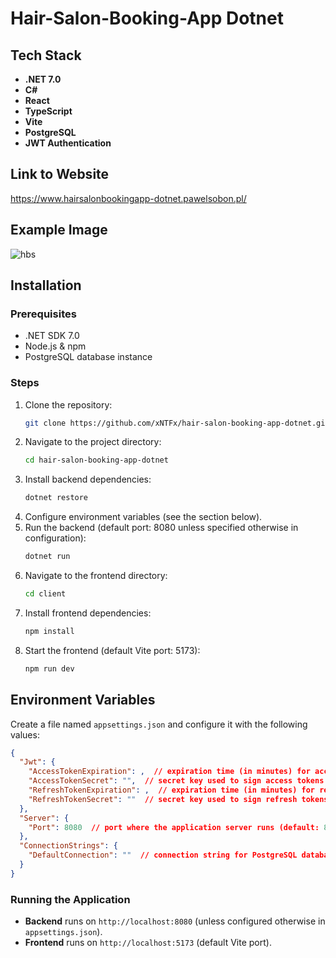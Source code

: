 # Hair-Salon-Booking-App Dotnet

## Tech Stack

- **.NET 7.0**
- **C#**
- **React**
- **TypeScript**
- **Vite**
- **PostgreSQL**
- **JWT Authentication**

## Link to Website

https://www.hairsalonbookingapp-dotnet.pawelsobon.pl/

## Example Image

![hbs](https://github.com/user-attachments/assets/c4403f19-24e1-4598-be45-a47903736ec9)

## Installation

### Prerequisites

- .NET SDK 7.0
- Node.js & npm
- PostgreSQL database instance

### Steps

1. Clone the repository:
   ```sh
   git clone https://github.com/xNTFx/hair-salon-booking-app-dotnet.git
   ```
2. Navigate to the project directory:
   ```sh
   cd hair-salon-booking-app-dotnet
   ```
3. Install backend dependencies:
   ```sh
   dotnet restore
   ```
4. Configure environment variables (see the section below).
5. Run the backend (default port: 8080 unless specified otherwise in configuration):
   ```sh
   dotnet run
   ```
6. Navigate to the frontend directory:
   ```sh
   cd client
   ```
7. Install frontend dependencies:
   ```sh
   npm install
   ```
8. Start the frontend (default Vite port: 5173):
   ```sh
   npm run dev
   ```

## Environment Variables

Create a file named `appsettings.json` and configure it with the following values:

```json
{
  "Jwt": {
    "AccessTokenExpiration": ,  // expiration time (in minutes) for access tokens
    "AccessTokenSecret": "",  // secret key used to sign access tokens
    "RefreshTokenExpiration": ,  // expiration time (in minutes) for refresh tokens
    "RefreshTokenSecret": ""  // secret key used to sign refresh tokens
  },
  "Server": {
    "Port": 8080  // port where the application server runs (default: 8080)
  },
  "ConnectionStrings": {
    "DefaultConnection": ""  // connection string for PostgreSQL database
  }
}
```

### Running the Application

- **Backend** runs on `http://localhost:8080` (unless configured otherwise in `appsettings.json`).
- **Frontend** runs on `http://localhost:5173` (default Vite port).
